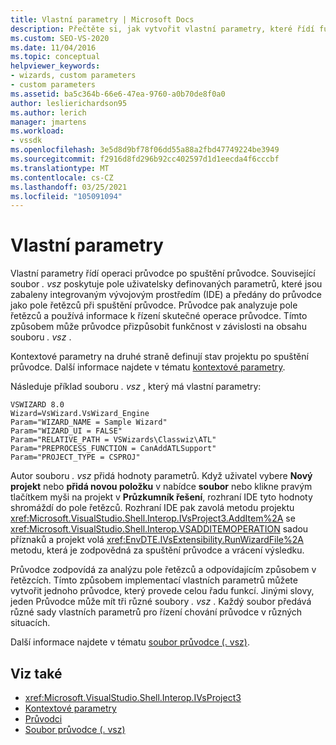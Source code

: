 ```yaml
---
title: Vlastní parametry | Microsoft Docs
description: Přečtěte si, jak vytvořit vlastní parametry, které řídí fungování průvodce po spuštění Průvodce úpravou souboru. vsz.
ms.custom: SEO-VS-2020
ms.date: 11/04/2016
ms.topic: conceptual
helpviewer_keywords:
- wizards, custom parameters
- custom parameters
ms.assetid: ba5c364b-66e6-47ea-9760-a0b70de8f0a0
author: leslierichardson95
ms.author: lerich
manager: jmartens
ms.workload:
- vssdk
ms.openlocfilehash: 3e5d8d9bf78f06dd55a88a2fbd47749224be3949
ms.sourcegitcommit: f2916d8fd296b92cc402597d1d1eecda4f6cccbf
ms.translationtype: MT
ms.contentlocale: cs-CZ
ms.lasthandoff: 03/25/2021
ms.locfileid: "105091094"
---
```

# <a name="custom-parameters"></a>Vlastní parametry
Vlastní parametry řídí operaci průvodce po spuštění průvodce. Související soubor *. vsz* poskytuje pole uživatelsky definovaných parametrů, které jsou zabaleny integrovaným vývojovým prostředím (IDE) a předány do průvodce jako pole řetězců při spuštění průvodce. Průvodce pak analyzuje pole řetězců a používá informace k řízení skutečné operace průvodce. Tímto způsobem může průvodce přizpůsobit funkčnost v závislosti na obsahu souboru *. vsz* .

 Kontextové parametry na druhé straně definují stav projektu po spuštění průvodce. Další informace najdete v tématu [kontextové parametry](../../extensibility/internals/context-parameters.md).

 Následuje příklad souboru *. vsz* , který má vlastní parametry:

```
VSWIZARD 8.0
Wizard=VsWizard.VsWizard_Engine
Param="WIZARD_NAME = Sample Wizard"
Param="WIZARD_UI = FALSE"
Param="RELATIVE_PATH = VSWizards\Classwiz\ATL"
Param="PREPROCESS_FUNCTION = CanAddATLSupport"
Param="PROJECT_TYPE = CSPROJ"
```

 Autor souboru *. vsz* přidá hodnoty parametrů. Když uživatel vybere **Nový projekt** nebo **přidá novou položku** v nabídce **soubor** nebo klikne pravým tlačítkem myši na projekt v **Průzkumník řešení**, rozhraní IDE tyto hodnoty shromáždí do pole řetězců. Rozhraní IDE pak zavolá metodu projektu <xref:Microsoft.VisualStudio.Shell.Interop.IVsProject3.AddItem%2A> se <xref:Microsoft.VisualStudio.Shell.Interop.VSADDITEMOPERATION> sadou příznaků a projekt volá <xref:EnvDTE.IVsExtensibility.RunWizardFile%2A> metodu, která je zodpovědná za spuštění průvodce a vrácení výsledku.

 Průvodce zodpovídá za analýzu pole řetězců a odpovídajícím způsobem v řetězcích. Tímto způsobem implementací vlastních parametrů můžete vytvořit jednoho průvodce, který provede celou řadu funkcí. Jinými slovy, jeden Průvodce může mít tři různé soubory *. vsz* . Každý soubor předává různé sady vlastních parametrů pro řízení chování průvodce v různých situacích.

 Další informace najdete v tématu [soubor průvodce (. vsz)](../../extensibility/internals/wizard-dot-vsz-file.md).

## <a name="see-also"></a>Viz také
- <xref:Microsoft.VisualStudio.Shell.Interop.IVsProject3>
- [Kontextové parametry](../../extensibility/internals/context-parameters.md)
- [Průvodci](../../extensibility/internals/wizards.md)
- [Soubor průvodce (. vsz)](../../extensibility/internals/wizard-dot-vsz-file.md)
